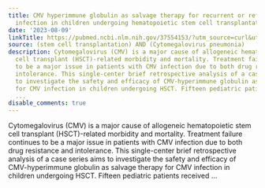```yaml
---
title: CMV hyperimmune globulin as salvage therapy for recurrent or refractory CMV
  infection in children undergoing hematopoietic stem cell transplantation
date: '2023-08-09'
linkTitle: https://pubmed.ncbi.nlm.nih.gov/37554153/?utm_source=curl&utm_medium=rss&utm_campaign=pubmed-2&utm_content=1jUKNaekwK5-jhnLOsYRQeEvu-lGfd382Ao3uOl7PziqjjxYZK&fc=20220919201732&ff=20230810180918&v=2.17.9.post6+86293ac
source: (stem cell transplantation) AND (Cytomegalovirus pneumonia)
description: Cytomegalovirus (CMV) is a major cause of allogeneic hematopoietic stem
  cell transplant (HSCT)-related morbidity and mortality. Treatment failure continues
  to be a major issue in patients with CMV infection due to both drug resistance and
  intolerance. This single-center brief retrospective analysis of a case series aims
  to investigate the safety and efficacy of CMV-hyperimmune globulin as salvage therapy
  for CMV infection in children undergoing HSCT. Fifteen pediatric patients received
  ...
disable_comments: true
---
```

Cytomegalovirus (CMV) is a major cause of allogeneic hematopoietic stem cell transplant (HSCT)-related morbidity and mortality. Treatment failure continues to be a major issue in patients with CMV infection due to both drug resistance and intolerance. This single-center brief retrospective analysis of a case series aims to investigate the safety and efficacy of CMV-hyperimmune globulin as salvage therapy for CMV infection in children undergoing HSCT. Fifteen pediatric patients received ...